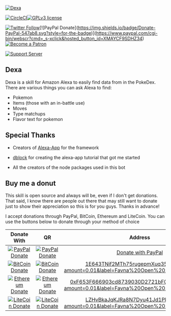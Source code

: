 [![Dexa](https://i.imgur.com/LpV1shX.png)](https://favna.xyz/dexa)

[![CircleCI](https://img.shields.io/circleci/project/bb/Favna/Dexa.svg?style=for-the-badge)](https://circleci.com/bb/Favna/dexa/tree/master)[![GPLv3 license](https://img.shields.io/badge/License-GPLv3.0-orange.svg?style=for-the-badge)](https://bitbucket.org/Favna/dexa/src/master/LICENSE.md)

[![Twitter Follow](https://img.shields.io/twitter/follow/favna_.svg?style=for-the-badge&label=Follow)](https://twitter.com/favna_)[![PayPal Donate](https://img.shields.io/badge/Donate-PayPal-547ab8.svg?style=for-the-badge)](https://www.paypal.com/cgi-bin/webscr?cmd=_s-xclick&hosted_button_id=XMAYCF9SDHZ34)[![Become a Patron](https://i.imgur.com/05PzBRU.png)](https://www.patreon.com/bePatron?u=9336537)

[![Support Server](https://canary.discordapp.com/api/guilds/246821351585742851/widget.png?style=banner2)](https://discord.gg/zdt5yQt)




## Dexa

Dexa is a skill for Amazon Alexa to easily find data from in the PokeDex. There are various things you can ask Alexa to find:

- Pokemon
- Items (those with an in-battle use)
- Moves
- Type matchups
- Flavor text for pokemon

## Special Thanks

- Creators of [Alexa-App](https://github.com/alexa-js/alexa-app) for the framework

- [dblock](https://github.com/dblock/alexa-parrot) for creating the alexa-app tutorial that got me started

- All the creators of the node packages used in this bot

## Buy me a donut

This skill is open source and always will be, even if I don't get donations. That said, I know there are people out there that may still want to donate just to show their appreciation so this is for you guys. Thanks in advance!

I accept donations through PayPal, BitCoin, Ethereum and LiteCoin. You can use the buttons below to donate through your method of choice

Donate With     | QR   | Address
:---------:| :-----: |:-----:
[![PayPal Donate](https://favna.xyz/images/ribbonhost/paypaldonate.png)](https://www.paypal.com/cgi-bin/webscr?cmd=_s-xclick&hosted_button_id=XMAYCF9SDHZ34)  |  [![PayPal Donate](https://favna.xyz/images/ribbonhost/paypalqr.png)](https://www.paypal.com/cgi-bin/webscr?cmd=_s-xclick&hosted_button_id=XMAYCF9SDHZ34) | [Donate with PayPal](https://www.paypal.com/cgi-bin/webscr?cmd=_s-xclick&hosted_button_id=XMAYCF9SDHZ34)
[![BitCoin Donate](https://favna.xyz/images/ribbonhost/bitcoindonate.png)](https://www.paypal.com/cgi-bin/webscr?cmd=_s-xclick&hosted_button_id=XMAYCF9SDHZ34)  |  [![BitCoin Donate](https://favna.xyz/images/ribbonhost/bitcoinqr.png)](https://www.paypal.com/cgi-bin/webscr?cmd=_s-xclick&hosted_button_id=XMAYCF9SDHZ34) | [1E643TNif2MTh75rugepmXuq35Tck4TnE5?amount=0.01&label=Favna%20Open%20Source%20Software](bitcoin:1E643TNif2MTh75rugepmXuq35Tck4TnE5?amount=0.01&label=Favna%20Open%20Source%20Software)
[![Ethereum Donate](https://favna.xyz/images/ribbonhost/ethereumdonate.png)](https://www.paypal.com/cgi-bin/webscr?cmd=_s-xclick&hosted_button_id=XMAYCF9SDHZ34)  |  [![Ethereum Donate](https://favna.xyz/images/ribbonhost/ethereumqr.png)](https://www.paypal.com/cgi-bin/webscr?cmd=_s-xclick&hosted_button_id=XMAYCF9SDHZ34) | [0xF653F666903cd8739030D2721bF01095896F5D6E?amount=0.01&label=Favna%20Open%20Source%20Software](ethereum:0xF653F666903cd8739030D2721bF01095896F5D6E?amount=0.01&label=Favna%20Open%20Source%20Software)
[![LiteCoin Donate](https://favna.xyz/images/ribbonhost/bitcoindonate.png)](https://www.paypal.com/cgi-bin/webscr?cmd=_s-xclick&hosted_button_id=XMAYCF9SDHZ34)  |  [![LiteCoin Donate](https://favna.xyz/images/ribbonhost/bitcoinqr.png)](https://www.paypal.com/cgi-bin/webscr?cmd=_s-xclick&hosted_button_id=XMAYCF9SDHZ34) | [LZHvBkaJqKJRa8N7Dyu41Jd1PDBAofCik6?amount=0.01&label=Favna%20Open%20Source%20Software](litecoin:LZHvBkaJqKJRa8N7Dyu41Jd1PDBAofCik6?amount=0.01&label=Favna%20Open%20Source%20Software)
